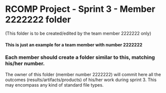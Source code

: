 RCOMP Project - Sprint 3 - Member 2222222 folder
===========================================
(This folder is to be created/edited by the team member 2222222 only)

#### This is just an example for a team member with number 2222222 ####
### Each member should create a folder similar to this, matching his/her number. ###
The owner of this folder (member number 2222222) will commit here all the outcomes (results/artifacts/products)		       of his/her work during sprint 3. This may encompass any kind of standard file types.
